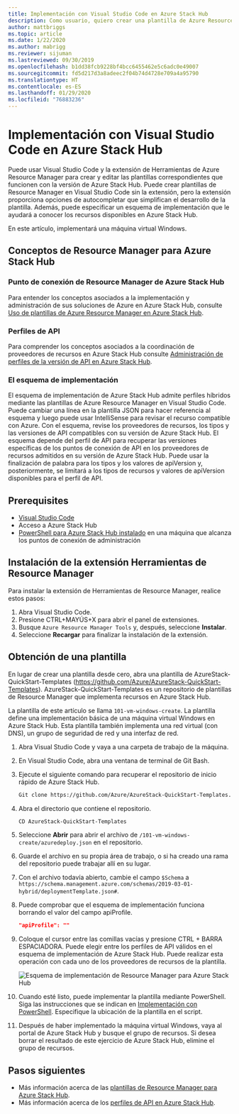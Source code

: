 ```yaml
---
title: Implementación con Visual Studio Code en Azure Stack Hub
description: Como usuario, quiero crear una plantilla de Azure Resource Manager en Visual Studio Code y usar el esquema de implementación para preparar una plantilla que sea compatible con mi versión de Azure Stack Hub.
author: mattbriggs
ms.topic: article
ms.date: 1/22/2020
ms.author: mabrigg
ms.reviewer: sijuman
ms.lastreviewed: 09/30/2019
ms.openlocfilehash: b1dd38fcb9228bf4bcc6455462e5c6adc0e49007
ms.sourcegitcommit: fd5d217d3a8adeec2f04b74d4728e709a4a95790
ms.translationtype: HT
ms.contentlocale: es-ES
ms.lasthandoff: 01/29/2020
ms.locfileid: "76883236"
---
```

# <a name="deploy-with-visual-studio-code-to-azure-stack-hub"></a>Implementación con Visual Studio Code en Azure Stack Hub

Puede usar Visual Studio Code y la extensión de Herramientas de Azure Resource Manager para crear y editar las plantillas correspondientes que funcionen con la versión de Azure Stack Hub. Puede crear plantillas de Resource Manager en Visual Studio Code sin la extensión, pero la extensión proporciona opciones de autocompletar que simplifican el desarrollo de la plantilla. Además, puede especificar un esquema de implementación que le ayudará a conocer los recursos disponibles en Azure Stack Hub.

En este artículo, implementará una máquina virtual Windows.

## <a name="concepts-for-azure-stack-hub-resource-manager"></a>Conceptos de Resource Manager para Azure Stack Hub

### <a name="azure-stack-hub-resource-manager"></a>Punto de conexión de Resource Manager de Azure Stack Hub

Para entender los conceptos asociados a la implementación y administración de sus soluciones de Azure en Azure Stack Hub, consulte [Uso de plantillas de Azure Resource Manager en Azure Stack Hub](azure-stack-arm-templates.md).

### <a name="api-profiles"></a>Perfiles de API
Para comprender los conceptos asociados a la coordinación de proveedores de recursos en Azure Stack Hub consulte [Administración de perfiles de la versión de API en Azure Stack Hub](azure-stack-version-profiles.md).

### <a name="the-deployment-schema"></a>El esquema de implementación

El esquema de implementación de Azure Stack Hub admite perfiles híbridos mediante las plantillas de Azure Resource Manager en Visual Studio Code. Puede cambiar una línea en la plantilla JSON para hacer referencia al esquema y luego puede usar IntelliSense para revisar el recurso compatible con Azure. Con el esquema, revise los proveedores de recursos, los tipos y las versiones de API compatibles con su versión de Azure Stack Hub. El esquema depende del perfil de API para recuperar las versiones específicas de los puntos de conexión de API en los proveedores de recursos admitidos en su versión de Azure Stack Hub. Puede usar la finalización de palabra para los tipos y los valores de apiVersion y, posteriormente, se limitará a los tipos de recursos y valores de apiVersion disponibles para el perfil de API.

## <a name="prerequisites"></a>Prerequisites

- [Visual Studio Code](https://code.visualstudio.com/)
- Acceso a Azure Stack Hub
- [PowerShell para Azure Stack Hub instalado](https://docs.microsoft.com/azure-stack/operator/azure-stack-powershell-install?toc=https%3A%2F%2Fdocs.microsoft.com%2Fen-us%2Fazure-stack%2Fuser%2FTOC.json&bc=https%3A%2F%2Fdocs.microsoft.com%2Fen-us%2Fazure-stack%2Fbreadcrumb%2Ftoc.json) en una máquina que alcanza los puntos de conexión de administración

## <a name="install-resource-manager-tools-extension"></a>Instalación de la extensión Herramientas de Resource Manager

Para instalar la extensión de Herramientas de Resource Manager, realice estos pasos:

1. Abra Visual Studio Code.
2. Presione CTRL+MAYÚS+X para abrir el panel de extensiones.
3. Busque `Azure Resource Manager Tools` y, después, seleccione **Instalar**.
4. Seleccione **Recargar** para finalizar la instalación de la extensión.

## <a name="get-a-template"></a>Obtención de una plantilla

En lugar de crear una plantilla desde cero, abra una plantilla de AzureStack-QuickStart-Templates (https://github.com/Azure/AzureStack-QuickStart-Templates). AzureStack-QuickStart-Templates es un repositorio de plantillas de Resource Manager que implementa recursos en Azure Stack Hub. 

La plantilla de este artículo se llama `101-vm-windows-create`. La plantilla define una implementación básica de una máquina virtual Windows en Azure Stack Hub.  Esta plantilla también implementa una red virtual (con DNS), un grupo de seguridad de red y una interfaz de red.

1. Abra Visual Studio Code y vaya a una carpeta de trabajo de la máquina.
2. En Visual Studio Code, abra una ventana de terminal de Git Bash.
3. Ejecute el siguiente comando para recuperar el repositorio de inicio rápido de Azure Stack Hub.
    ```bash  
    Git clone https://github.com/Azure/AzureStack-QuickStart-Templates.git
    ```
4. Abra el directorio que contiene el repositorio.
    ```bash  
    CD AzureStack-QuickStart-Templates
    ```
5. Seleccione **Abrir** para abrir el archivo de `/101-vm-windows-create/azuredeploy.json` en el repositorio.
6. Guarde el archivo en su propia área de trabajo, o si ha creado una rama del repositorio puede trabajar allí en su lugar.
7. Con el archivo todavía abierto, cambie el campo `$Schema` a `https://schema.management.azure.com/schemas/2019-03-01-hybrid/deploymentTemplate.json#`.
8. Puede comprobar que el esquema de implementación funciona borrando el valor del campo apiProfile.
    ```JSON  
    "apiProfile": ""
    ```
9. Coloque el cursor entre las comillas vacías y presione CTRL + BARRA ESPACIADORA. Puede elegir entre los perfiles de API válidos en el esquema de implementación de Azure Stack Hub. Puede realizar esta operación con cada uno de los proveedores de recursos de la plantilla.

    ![Esquema de implementación de Resource Manager para Azure Stack Hub](./media/azure-stack-resource-manager-deploy-template-vscode/azure-stack-resource-manager-vscode-schema.png)

10. Cuando esté listo, puede implementar la plantilla mediante PowerShell. Siga las instrucciones que se indican en [Implementación con PowerShell](azure-stack-deploy-template-powershell.md). Especifique la ubicación de la plantilla en el script.
11. Después de haber implementado la máquina virtual Windows, vaya al portal de Azure Stack Hub y busque el grupo de recursos. Si desea borrar el resultado de este ejercicio de Azure Stack Hub, elimine el grupo de recursos.

## <a name="next-steps"></a>Pasos siguientes

- Más información acerca de las [plantillas de Resource Manager para Azure Stack Hub](azure-stack-arm-templates.md).  
- Más información acerca de los [perfiles de API en Azure Stack Hub](azure-stack-version-profiles.md).